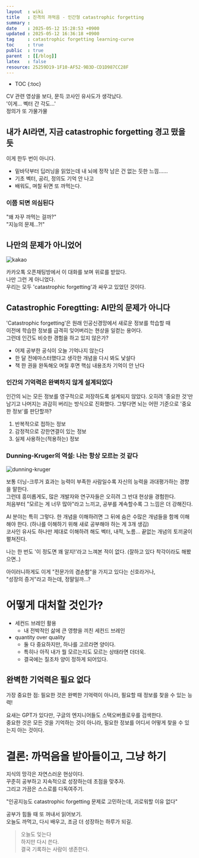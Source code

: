 ```yaml
---
layout  : wiki
title   : 진격의 까먹음 - 인간형 catastrophic forgetting
summary : 
date    : 2025-05-12 15:28:53 +0900
updated : 2025-05-12 16:36:18 +0900
tag     : catastrophic forgetting learning-curve
toc     : true
public  : true
parent  : [[/blog]]
latex   : false
resource: 25259D19-1F10-AF52-9B3D-CD1D987CC28F
---
```

* TOC
{:toc}

CV 관련 영상을 보다, 문득 코사인 유사도가 생각났다.  
'이게... 벡터 간 각도...'  
정의가 또 가물가물

## 내가 AI라면, 지금 catastrophic forgetting 경고 떴을 듯
이게 한두 번이 아니다.
- 밑바닥부터 딥러닝을 읽었는데 내 뇌에 정작 남은 건 없는 듯한 느낌......
- 기초 벡터, 공리, 정의도 기억 안 나고
- 배워도, 며칠 뒤면 또 까먹는다.

### 이쯤 되면 의심된다
"왜 자꾸 까먹는 걸까?"  
"지능의 문제...?!"


## 나만의 문제가 아니었어

![kakao](https://i.imgur.com/IgzQWTs.png)

카카오톡 오픈채팅방에서 이 대화를 보며 위로를 받았다.  
나만 그런 게 아니었다.  
우리는 모두 'catastrophic forgetting'과 싸우고 있었던 것이다.


## Catastrophic Foregtting: AI만의 문제가 아니다
'Catastrophic forgetting'은 원래 인공신경망에서 새로운 정보를 학습할 때  
이전에 학습한 정보를 급격히 잊어버리는 현상을 일컫는 용어다.  
그런데 인간도 비슷한 경험을 하고 있지 않은가?

- 어제 공부한 공식이 오늘 기억나지 않는다
- 한 달 전에마스터했다고 생각한 개념을 다시 봐도 낯설다
- 책 한 권을 완독해오 며칠 후면 핵심 내용조차 기억이 안 난다

### 인간의 기억력은 완벽하지 않게 설계되었다
인간의 뇌는 모든 정보를 영구적으로 저장하도록 설계되지 않았다. 오히려 '중요한 것'만 남기고 나머지는 과감히 버리는 방식으로 진화했다. 그렇다면 뇌는 어떤 기준으로 '중요한 정보'를 판단할까?

1. 반복적으로 접하는 정보
2. 감정적으로 강한연결이 있는 정보
3. 실제 사용하는(적용하는) 정보

### Dunning-Kruger의 역설: 나는 항상 모르는 것 같다

![dunning-kruger](https://i.imgur.com/vFa3RVZ.png)

보통 더닝-크루거 효과는 능력이 부족한 사람일수록 자신의 능력을 과대평가하는 경향을 말한다.  
그런데 흥미롭게도, 많은 개발자와 연구자들은 오히려 그 반대 현상을 경험한다.  
처음부터 "모르는 게 너무 많아"라고 느끼고, 공부를 계속할수록 그 느낌은 더 강해진다.

AI 분야는 특히 그렇다. 한 개념을 이해하려면 그 뒤에 숨은 수많은 개념들을 함께 이해해야 한다. (하나를 이해하기 위해 새로 공부해야 하는 게 3개 생김)  
코사인 유사도 하나만 제대로 이해하려 해도 벡터, 내적, 노름... 끝없는 개념의 토끼굴이 펼쳐진다.  

나는 한 번도 '이 정도면 꽤 알지!'라고 느껴본 적이 없다. (잘하고 있다 착각이라도 해봤으면..)

아이러니하게도 이게 "전문가의 겸손함"을 가지고 있다는 신호라거나,  
"성장의 증거"라고 하는데, 정말일까...?


# 어떻게 대처할 것인가?
- 세컨드 브레인 활용
    - 내 전박적인 삶에 큰 영향을 끼친 세컨드 브레인
- quantity over quality
    - 둘 다 중요하지만, 하나를 고르라면 양이다.
    - 특히나 아직 내가 뭘 모르는지도 모르는 상태라면 더더욱.
    - 결국에는 질조차 양이 정하게 되어있다.


## 완벽한 기억력은 필요 없다
가장 중요한 점: 필요한 것은 완벽한 기억력이 아니라, 필요할 때 정보를 찾을 수 있는 능력!

요새는 GPT가 있다만, 구글의 엔지니어들도 스택오버플로우를 검색한다.  
중요한 것은 모든 것을 기억하는 것이 아니라, 필요한 정보를 어디서 어떻게 찾을 수 있는지 아는 것이다.

# 결론: 까먹음을 받아들이고, 그냥 하기
지식의 망각은 자연스러운 현상이다.  
꾸준히 공부하고 지속적으로 성장하는데 초점을 맞추자.  
그리고 가끔은 스스로를 다독여주기.  

"인공지능도 catastrophic forgetting 문제로 고민하는데, 괴로워할 이유 없다"

공부가 힘들 때 또 꺼내서 읽어보기.  
오늘도 까먹고, 다시 배우고, 조금 더 성장하는 하루가 되길.

> 오늘도 잊는다  
> 하지만 다시 쓴다.  
> 결국 기록하는 사람이 생존한다.

